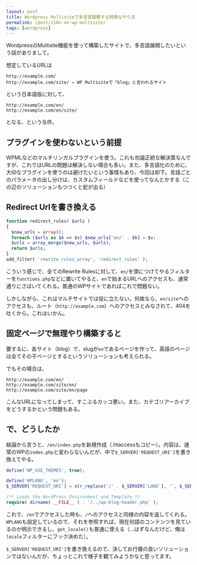 ```yaml
---
layout: post
title: Wordpress Multisiteで多言語展開する特殊なやり方
permalink: /post/i18n-on-wp-multisite/
tags: [wordpress]
---
```


WordpressのMultisite機能を使って構築したサイトで、多言語展開したいという話がありまして。

想定しているURLは

```
http://example.com/
http://example.com/site/ ← WP Multisiteで「blog」と言われるサイト
```

という日本語版に対して、

```
http://example.com/en/
http://example.com/en/site/
```

となる、という与件。

## プラグインを使わないという前提

WPMLなどのマルチリンガルプラグインを使う。これも勿論正統な解決策なんですが、これではURLの問題は解決しない場合も多い。また、多言語化のために、大仰なプラグインを使うのは避けたいという事情もあり、今回は却下。言語ごとのパラメータの出し分けは、カスタムフィールドなどを使ってなんとかする（この辺のソリューションもつつくと蛇が出る）

## Redirect Urlを書き換える

```php
function redirect_rules( $urls )
{
  $new_urls = array();
  foreach ($urls as $k => $v) $new_urls['en/' . $k] = $v;
  $urls = array_merge($new_urls, $urls);
  return $urls;
}
add_filter( 'rewrite_rules_array', 'redirect_rules' );
```

こういう感じで、全てのRewrite Rulesに対して、`en/`を頭につけてやるフィルターを`functions.php`などに置いてやると、`en`で始まるURLへのアクセスも、通常通りにさばいてくれる。普通のWPサイトであればこれで問題ない。

しかしながら、これはマルチサイトでは役に立たない。何故なら、`en/site`へのアクセスも、ルート（`http://example.com`）へのアクセスとみなされて、404を吐くから。これはいかん。

## 固定ページで無理やり構築すると

要するに、各サイト（blog）で、slugが`en`であるページを作って、英語のページは全てその子ページとするというソリューションも考えられる。

でもその場合は、

```
http://example.com/en/
http://example.com/site/en/
http://example.com/site/en/page
```

こんなURLになってしまって、すこぶるカッコ悪い。また、カテゴリアーカイブをどうするかという問題もある。

## で、どうしたか

結論から言うと、`/en/index.php`を新規作成（.htaccessもコピー）。内容は、通常のWPの`index.php`と変わらないんだが、中で`$_SERVER['REQUEST_URI']`を書き換えてやる。

```php
define('WP_USE_THEMES', true);

define('WPLANG', 'en');
$_SERVER['REQUEST_URI'] = str_replace('/' . $_SERVER['LANG'], '', $_SERVER['REQUEST_URI']);

/** Loads the WordPress Environment and Template */
require( dirname( __FILE__ ) . '/../wp-blog-header.php' );
```

これで、`/en`でアクセスした時も、`/`へのアクセスと同様の内容を返してくれる。`WPLANG`も設定しているので、それを参照すれば、現在何語のコンテンツを見ているのか明示できるし、`get_locale()`も普通に使える（…はずなんだけど、俺は`locale`フィルターにフック決めた）。

`$_SERVER['REQUEST_URI']`を書き換えるので、決してお行儀の良いソリューションではないんだが、ちょっとこれで様子を観てみようかなと思ってます。